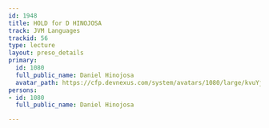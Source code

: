 ```yaml
---
id: 1948
title: HOLD for D HINOJOSA
track: JVM Languages
trackid: 56
type: lecture
layout: preso_details
primary:
  id: 1080
  full_public_name: Daniel Hinojosa
  avatar_path: https://cfp.devnexus.com/system/avatars/1080/large/kvuYjMde_400x400.jpg?1511203285
persons:
- id: 1080
  full_public_name: Daniel Hinojosa

---
```

